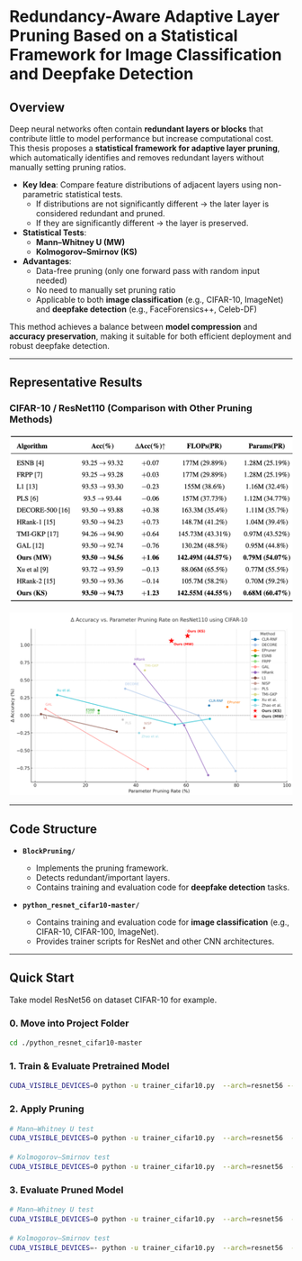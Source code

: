 # Redundancy-Aware Adaptive Layer Pruning Based on a Statistical Framework for Image Classification and Deepfake Detection

## Overview
Deep neural networks often contain **redundant layers or blocks** that contribute little to model performance but increase computational cost.  
This thesis proposes a **statistical framework for adaptive layer pruning**, which automatically identifies and removes redundant layers without manually setting pruning ratios.

- **Key Idea**: Compare feature distributions of adjacent layers using non-parametric statistical tests.  
  - If distributions are not significantly different → the later layer is considered redundant and pruned.  
  - If they are significantly different → the layer is preserved.  
- **Statistical Tests**:  
  - **Mann–Whitney U (MW)**  
  - **Kolmogorov–Smirnov (KS)**  
- **Advantages**:  
  - Data-free pruning (only one forward pass with random input needed)  
  - No need to manually set pruning ratio  
  - Applicable to both **image classification** (e.g., CIFAR-10, ImageNet) and **deepfake detection** (e.g., FaceForensics++, Celeb-DF)

This method achieves a balance between **model compression** and **accuracy preservation**, making it suitable for both efficient deployment and robust deepfake detection.

---

## Representative Results

### CIFAR-10 / ResNet110 (Comparison with Other Pruning Methods)

![Comparison Table](./images/cifar10_resnet110_table.png)

![Δ Accuracy vs. Parameter Pruning Rate](./images/cifar10_resnet110_plot.png)

---

## Code Structure
- **`BlockPruning/`**  
  - Implements the pruning framework.  
  - Detects redundant/important layers.  
  - Contains training and evaluation code for **deepfake detection** tasks.

- **`python_resnet_cifar10-master/`**  
  - Contains training and evaluation code for **image classification** (e.g., CIFAR-10, CIFAR-100, ImageNet).  
  - Provides trainer scripts for ResNet and other CNN architectures.  

---

## Quick Start 

Take model ResNet56 on dataset CIFAR-10 for example.

### 0. Move into Project Folder

``` bash
cd ./python_resnet_cifar10-master
```

### 1. Train & Evaluate Pretrained Model

``` bash
CUDA_VISIBLE_DEVICES=0 python -u trainer_cifar10.py  --arch=resnet56 --pretrained --evaluate --print-freq=1
```

### 2. Apply Pruning 

``` bash
# Mann–Whitney U test
CUDA_VISIBLE_DEVICES=0 python -u trainer_cifar10.py  --arch=resnet56  --pruning-method=MW --save-dir=save_resnet56 |& tee -a log_resnet56_MW

# Kolmogorov–Smirnov test
CUDA_VISIBLE_DEVICES=0 python -u trainer_cifar10.py  --arch=resnet56  --pruning-method=KS --save-dir=save_resnet56 |& tee -a log_resnet56_KS
```

### 3. Evaluate Pruned Model

``` bash
# Mann–Whitney U test
CUDA_VISIBLE_DEVICES=0 python -u trainer_cifar10.py  --arch=resnet56  --pruning-method=MW --evaluate --print-freq=1

# Kolmogorov–Smirnov test
CUDA_VISIBLE_DEVICES=- python -u trainer_cifar10.py  --arch=resnet56  --pruning-method=KS --evaluate --print-freq=1
```
